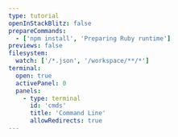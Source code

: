 ```yaml
---
type: tutorial
openInStackBlitz: false
prepareCommands:
  - ['npm install', 'Preparing Ruby runtime']
previews: false
filesystem:
  watch: ['/*.json', '/workspace/**/*']
terminal:
  open: true
  activePanel: 0
  panels:
    - type: terminal
      id: 'cmds'
      title: 'Command Line'
      allowRedirects: true
---
```


